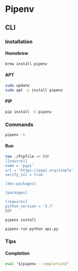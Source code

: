 # Pipenv

## CLI

### Installation

#### Homebrew

```sh
brew install pipenv
```

#### APT

```sh
sudo update
sudo apt -y install pipenv
```

#### PIP

```sh
pip install -U pipenv
```

### Commands

```sh
pipenv -h
```

#### Run

```sh
tee ./Pipfile << EOF
[[source]]
name = 'pypi'
url = 'https://pypi.org/simple'
verify_ssl = true

[dev-packages]

[packages]

[requires]
python_version = '3.7'
EOF
```

```sh
pipenv install
```

```sh
pipenv run python api.py
```

### Tips

#### Completion

```sh
eval "$(pipenv --completion)"
```
